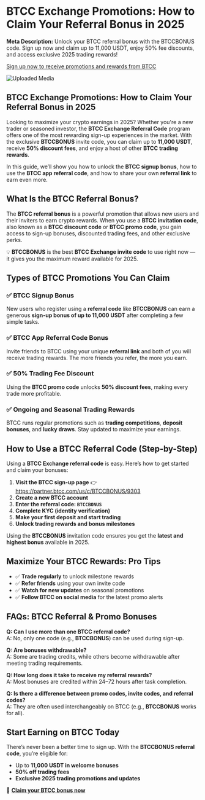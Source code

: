 <h1>BTCC Exchange Promotions: How to Claim Your Referral Bonus in 2025</h1>
<p><strong>Meta Description:</strong> Unlock your BTCC referral bonus with the BTCCBONUS code. Sign up now and claim up to 11,000 USDT, enjoy 50% fee discounts, and access exclusive 2025 trading rewards!</p>
<p><a href="https://partner.btcc.com/us/c/BTCCBONUS/9303" target="_blank">Sign up now to receive promotions and rewards from BTCC</a></p>
<img class="_1sjywpl0 bc5nci19k bc5nci4t0 bc5nci45b bc5nci4ow" alt="Uploaded Media" src="https://images.mirror-media.xyz/publication-images/fnEE2CLwyPt3H54inxWk7.png?height=960&amp;width=1920">
<h2>BTCC Exchange Promotions: How to Claim Your Referral Bonus in 2025</h2>
<p>Looking to maximize your crypto earnings in 2025? Whether you're a new trader or seasoned investor, the <strong>BTCC Exchange Referral Code</strong> program offers one of the most rewarding sign-up experiences in the market. With the exclusive <strong>BTCCBONUS</strong> invite code, you can claim up to <strong>11,000 USDT</strong>, receive <strong>50% discount fees</strong>, and enjoy a host of other <strong>BTCC trading rewards</strong>.</p>
<p>In this guide, we’ll show you how to unlock the <strong>BTCC signup bonus</strong>, how to use the <strong>BTCC app referral code</strong>, and how to share your own <strong>referral link</strong> to earn even more.</p>

<h2>What Is the BTCC Referral Bonus?</h2>
<p>The <strong>BTCC referral bonus</strong> is a powerful promotion that allows new users and their inviters to earn crypto rewards. When you use a <strong>BTCC invitation code</strong>, also known as a <strong>BTCC discount code</strong> or <strong>BTCC promo code</strong>, you gain access to sign-up bonuses, discounted trading fees, and other exclusive perks.</p>
<p>💡 <strong>BTCCBONUS</strong> is the best <strong>BTCC Exchange invite code</strong> to use right now — it gives you the maximum reward available for 2025.</p>

<h2>Types of BTCC Promotions You Can Claim</h2>

<h3>✅ BTCC Signup Bonus</h3>
<p>New users who register using a <strong>referral code</strong> like <strong>BTCCBONUS</strong> can earn a generous <strong>sign-up bonus of up to 11,000 USDT</strong> after completing a few simple tasks.</p>

<h3>✅ BTCC App Referral Code Bonus</h3>
<p>Invite friends to BTCC using your unique <strong>referral link</strong> and both of you will receive trading rewards. The more friends you refer, the more you earn.</p>

<h3>✅ 50% Trading Fee Discount</h3>
<p>Using the <strong>BTCC promo code</strong> unlocks <strong>50% discount fees</strong>, making every trade more profitable.</p>

<h3>✅ Ongoing and Seasonal Trading Rewards</h3>
<p>BTCC runs regular promotions such as <strong>trading competitions</strong>, <strong>deposit bonuses</strong>, and <strong>lucky draws</strong>. Stay updated to maximize your earnings.</p>

<h2>How to Use a BTCC Referral Code (Step-by-Step)</h2>
<p>Using a <strong>BTCC Exchange referral code</strong> is easy. Here’s how to get started and claim your bonuses:</p>
<ol>
<li><strong>Visit the BTCC sign-up page</strong> 👉 <a href="https://partner.btcc.com/us/c/BTCCBONUS/9303" target="_blank">https://partner.btcc.com/us/c/BTCCBONUS/9303</a></li>
<li><strong>Create a new BTCC account</strong></li>
<li><strong>Enter the referral code: <code>BTCCBONUS</code></strong></li>
<li><strong>Complete KYC (identity verification)</strong></li>
<li><strong>Make your first deposit and start trading</strong></li>
<li><strong>Unlock trading rewards and bonus milestones</strong></li>
</ol>
<p>Using the <strong>BTCCBONUS</strong> invitation code ensures you get the <strong>latest and highest bonus</strong> available in 2025.</p>

<h2>Maximize Your BTCC Rewards: Pro Tips</h2>
<ul>
<li>✅ <strong>Trade regularly</strong> to unlock milestone rewards</li>
<li>✅ <strong>Refer friends</strong> using your own invite code</li>
<li>✅ <strong>Watch for new updates</strong> on seasonal promotions</li>
<li>✅ <strong>Follow BTCC on social media</strong> for the latest promo alerts</li>
</ul>

<h2>FAQs: BTCC Referral & Promo Bonuses</h2>

<p><strong>Q: Can I use more than one BTCC referral code?</strong><br>A: No, only one code (e.g., <strong>BTCCBONUS</strong>) can be used during sign-up.</p>

<p><strong>Q: Are bonuses withdrawable?</strong><br>A: Some are trading credits, while others become withdrawable after meeting trading requirements.</p>

<p><strong>Q: How long does it take to receive my referral rewards?</strong><br>A: Most bonuses are credited within 24–72 hours after task completion.</p>

<p><strong>Q: Is there a difference between promo codes, invite codes, and referral codes?</strong><br>A: They are often used interchangeably on BTCC (e.g., <strong>BTCCBONUS</strong> works for all).</p>

<h2>Start Earning on BTCC Today</h2>
<p>There’s never been a better time to sign up. With the <strong>BTCCBONUS referral code</strong>, you’re eligible for:</p>
<ul>
<li>Up to <strong>11,000 USDT in welcome bonuses</strong></li>
<li><strong>50% off trading fees</strong></li>
<li><strong>Exclusive 2025 trading promotions and updates</strong></li>
</ul>
<p>🚀 <strong><a href="https://partner.btcc.com/us/c/BTCCBONUS/9303" target="_blank">Claim your BTCC bonus now</a></strong></p>
